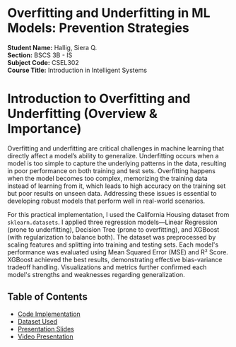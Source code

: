 # Overfitting and Underfitting in ML Models: Prevention Strategies

**Student Name:** Hallig, Siera Q.  
**Section:** BSCS 3B - IS  
**Subject Code:** CSEL302  
**Course Title:** Introduction in Intelligent Systems

# Introduction to Overfitting and Underfitting (Overview & Importance)

Overfitting and underfitting are critical challenges in machine learning that directly affect a model’s ability to generalize. Underfitting occurs when a model is too simple to capture the underlying patterns in the data, resulting in poor performance on both training and test sets. Overfitting happens when the model becomes too complex, memorizing the training data instead of learning from it, which leads to high accuracy on the training set but poor results on unseen data. Addressing these issues is essential to developing robust models that perform well in real-world scenarios.

For this practical implementation, I used the California Housing dataset from `sklearn.datasets`. I applied three regression models—Linear Regression (prone to underfitting), Decision Tree (prone to overfitting), and XGBoost (with regularization to balance both). The dataset was preprocessed by scaling features and splitting into training and testing sets. Each model's performance was evaluated using Mean Squared Error (MSE) and R² Score. XGBoost achieved the best results, demonstrating effective bias-variance tradeoff handling. Visualizations and metrics further confirmed each model's strengths and weaknesses regarding generalization.

## Table of Contents
* [Code Implementation](Code_Implementation/Overfitting_Underfitting_Models.ipynb)
* [Dataset Used](https://scikit-learn.org/stable/modules/generated/sklearn.datasets.fetch_california_housing.html)
* [Presentation Slides](Presentation/Overfitting_Underfitting_Presentation.pptx)
* [Video Presentation](Presentation/Overfitting_Underfitting_Video_Presentation.mp4)
